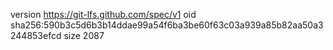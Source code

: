 version https://git-lfs.github.com/spec/v1
oid sha256:590b3c5d6b3b14ddae99a54f6ba3be60f63c03a939a85b82aa50a3244853efcd
size 2087
